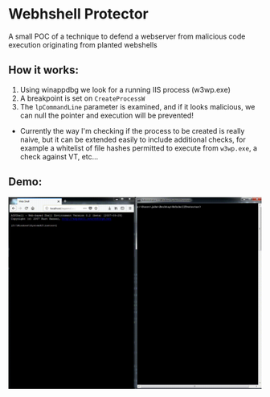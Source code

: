 # Webhshell Protector

A small POC of a technique to defend a webserver from malicious code execution originating from planted webshells

## How it works:
1. Using winappdbg we look for a running IIS process (w3wp.exe)
2. A breakpoint is set on `CreateProcessW`
3. The `lpCommandLine` parameter is examined, and if it looks malicious, we can null the pointer and execution will be prevented!

* Currently the way I'm checking if the process to be created is really naive, but it can be extended easily to include additional checks, for example a whitelist of file hashes permitted to execute from `w3wp.exe`, a check against VT, etc...

## Demo:
![alt text](https://github.com/mkorman90/webshell-protector/raw/master/pics/poc.gif)
